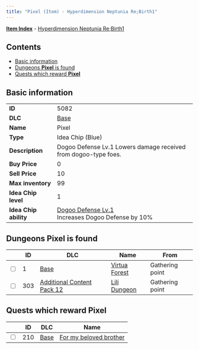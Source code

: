 ```yaml
---
title: "Pixel (Item) - Hyperdimension Neptunia Re;Birth1"
---
```


[**Item Index**](/neptunia/rb1/item/index.html) - [Hyperdimension Neptunia Re;Birth1](/neptunia/rb1)

## Contents

- [Basic information](#basic-information)
- [Dungeons **Pixel** is found](#dungeons-pixel-is-found)
- [Quests which reward **Pixel**](#quests-which-reward-pixel)

## Basic information

|   |   |
| -- | -- |
| **ID** | 5082 |
| **DLC** | [Base](/neptunia/rb1/dlc/1-base.html) |
| **Name** | Pixel |
| **Type** | Idea Chip (Blue) |
| **Description** | Dogoo Defense Lv.1 Lowers damage received from dogoo-type foes. |
| **Buy Price** | 0 |
| **Sell Price** | 10 |
| **Max inventory** | 99 |
| **Idea Chip level** | 1 |
| **Idea Chip ability** | [Dogoo Defense Lv.1](/neptunia/rb1/avatar/1-9581-dogoo-defense-lv-1.html)<br />Increases Dogoo Defense by 10% |


## Dungeons **Pixel** is found

|    | ID | DLC | Name | From |
| -- | -- | --- | ---- | ---- |
| <input type="checkbox" id="rb1-dungeon-1-1" class="trackbox" /> | 1 | [Base](/neptunia/rb1/dlc/1-base.html) | [Virtua Forest](/neptunia/rb1/dungeon/1-1-virtua-forest.html) | Gathering point |
| <input type="checkbox" id="rb1-dungeon-21-303" class="trackbox" /> | 303 | [Additional Content Pack 12](/neptunia/rb1/dlc/21-pack12.html) | [Lili Dungeon](/neptunia/rb1/dungeon/21-303-lili-dungeon.html) | Gathering point |


## Quests which reward **Pixel**

|    | ID | DLC | Name |
| -- | -- | --- | ---- |
| <input type="checkbox" id="rb1-quest-1-210" class="trackbox" /> | 210 | [Base](/neptunia/rb1/dlc/1-base.html) | [For my beloved brother](/neptunia/rb1/quest/1-210-for-my-beloved-brother.html) |
